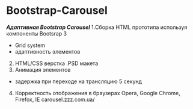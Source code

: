 # Bootstrap-Carousel
***Адаптивная Bootstrap Carousel***
1.Сборка HTML прототипа используя компоненты Bootsrap 3
- Grid system
- адаптивность элементов
2. HTML/CSS верстка .PSD макета
3. Анимация элементов
- задержка при переходе на трансляцию 5 секунд
4. Корректность отображения в браузерах Opera, Google Chrome, Firefox, IE
carousel.zzz.com.ua/
